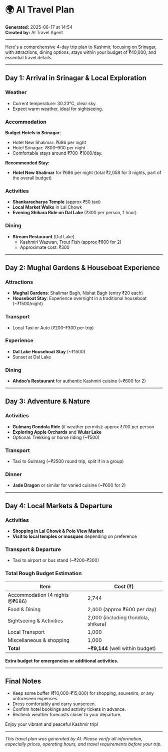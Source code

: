 # 🌍 AI Travel Plan

**Generated:** 2025-06-17 at 14:54  
**Created by:** AI Travel Agent

---

Here's a comprehensive 4-day trip plan to Kashmir, focusing on Srinagar, with attractions, dining options, stays within your budget of ₹40,000, and essential travel details.

---

## **Day 1: Arrival in Srinagar & Local Exploration**

### **Weather**  
- Current temperature: 30.23°C, clear sky.  
- Expect warm weather, ideal for sightseeing.

### **Accommodation**  
**Budget Hotels in Srinagar**:  
- Hotel New Shalimar: ₹686 per night  
- Hotel Srinagar: ₹800–900 per night  
- Comfortable stays around ₹700-₹1000/day.

**Recommended Stay:**  
- **Hotel New Shalimar** for ₹686 per night (total ₹2,058 for 3 nights, part of the overall budget)

### **Activities**  
- **Shankaracharya Temple** (approx ₹50 taxi)  
- **Local Market Walks** in Lal Chowk  
- **Evening Shikara Ride on Dal Lake** (₹300 per person, 1 hour)

### **Dining**  
- **Stream Restaurant** (Dal Lake)  
  - Kashmiri Wazwan, Trout Fish (approx ₹600 for 2)  
  - Approximate cost: ₹300

---

## **Day 2: Mughal Gardens & Houseboat Experience**

### **Attractions**  
- **Mughal Gardens**: Shalimar Bagh, Nishat Bagh (entry ₹20 each)  
- **Houseboat Stay**: Experience overnight in a traditional houseboat (~₹1500/night)

### **Transport**  
- Local Taxi or Auto (₹200–₹300 per trip)  

### **Experience**  
- **Dal Lake Houseboat Stay** (~₹1500)  
- Sunset at Dal Lake

### **Dining**  
- **Ahdoo’s Restaurant** for authentic Kashmiri cuisine (~₹600 for 2)

---

## **Day 3: Adventure & Nature**

### **Activities**  
- **Gulmarg Gondola Ride** (if weather permits): approx ₹700 per person  
- **Exploring Apple Orchards** and **Wular Lake**  
- Optional: Trekking or horse riding (~₹500)

### **Transport**  
- Taxi to Gulmarg (~₹2500 round trip, split if in a group)

### **Dinner**  
- **Jade Dragon** or similar for varied cuisine (~₹600 for 2)

---

## **Day 4: Local Markets & Departure**

### **Activities**  
- **Shopping in Lal Chowk & Polo View Market**  
- **Visit to local temples or mosques** depending on preference

### **Transport & Departure**  
- Taxi to airport or bus stand (~₹200–₹300)

### **Total Rough Budget Estimation**

| Item                        | Cost (₹)                    |
|----------------------------|----------------------------|
| Accommodation (4 nights @₹686) | 2,744                     |
| Food & Dining             | 2,400 (approx ₹600 per day)   |
| Sightseeing & Activities  | 2,000 (including Gondola, shikara) |
| Local Transport           | 1,000                          |
| Miscellaneous & shopping | 1,000                          |
| **Total**                  | **~₹9,144** (well within budget) |

**Extra budget for emergencies or additional activities.**

---

## **Final Notes**
- Keep some buffer (₹10,000–₹15,000) for shopping, souvenirs, or any unforeseen expenses.
- Dress comfortably and carry sunscreen.
- Confirm hotel bookings and activity tickets in advance.
- Recheck weather forecasts closer to your departure.

Enjoy your vibrant and peaceful Kashmir trip!

---

*This travel plan was generated by AI. Please verify all information, especially prices, operating hours, and travel requirements before your trip.*
